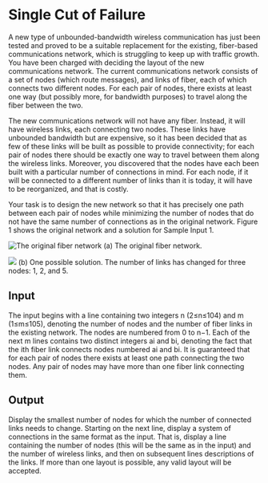 # Single Cut of Failure

A new type of unbounded-bandwidth wireless communication has just been tested and proved to be a suitable replacement for the existing, fiber-based communications network, which is struggling to keep up with traffic growth. You have been charged with deciding the layout of the new communications network. The current communications network consists of a set of nodes (which route messages), and links of fiber, each of which connects two different nodes. For each pair of nodes, there exists at least one way (but possibly more, for bandwidth purposes) to travel along the fiber between the two.

The new communications network will not have any fiber. Instead, it will have wireless links, each connecting two nodes. These links have unbounded bandwidth but are expensive, so it has been decided that as few of these links will be built as possible to provide connectivity; for each pair of nodes there should be exactly one way to travel between them along the wireless links. Moreover, you discovered that the nodes have each been built with a particular number of connections in mind. For each node, if it will be connected to a different number of links than it is today, it will have to be reorganized, and that is costly.

Your task is to design the new network so that it has precisely one path between each pair of nodes while minimizing the number of nodes that do not have the same number of connections as in the original network. Figure 1 shows the original network and a solution for Sample Input 1.

![The original fiber network](https://open.kattis.com/problems/newfiber/file/statement/en/img-0001.png "The original fiber network")
(a) The original fiber network.

![](https://open.kattis.com/problems/newfiber/file/statement/en/img-0002.png)
(b) One possible solution. The number of links has changed for three nodes: 1, 2, and 5.

## Input
The input begins with a line containing two integers n (2≤n≤104) and m (1≤m≤105), denoting the number of nodes and the number of fiber links in the existing network. The nodes are numbered from 0 to n−1. Each of the next m lines contains two distinct integers ai and bi, denoting the fact that the ith fiber link connects nodes numbered ai and bi. It is guaranteed that for each pair of nodes there exists at least one path connecting the two nodes. Any pair of nodes may have more than one fiber link connecting them.

## Output

Display the smallest number of nodes for which the number of connected links needs to change. Starting on the next line, display a system of connections in the same format as the input. That is, display a line containing the number of nodes (this will be the same as in the input) and the number of wireless links, and then on subsequent lines descriptions of the links. If more than one layout is possible, any valid layout will be accepted.
